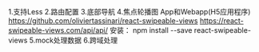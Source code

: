 1.支持Less
2.路由配置
3.底部导航
4.焦点轮播图
    App和Webapp(H5应用程序)
    https://github.com/oliviertassinari/react-swipeable-views
    https://react-swipeable-views.com/api/api/
    安装：
        npm install --save react-swipeable-views
5.mock处理数据
6.跨域处理
